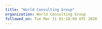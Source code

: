 ```yaml
---
title: "World Consulting Group"
organization: World Consulting Group
followed_on: Tue Mar 31 01:18:09 UTC 2020
---
```

